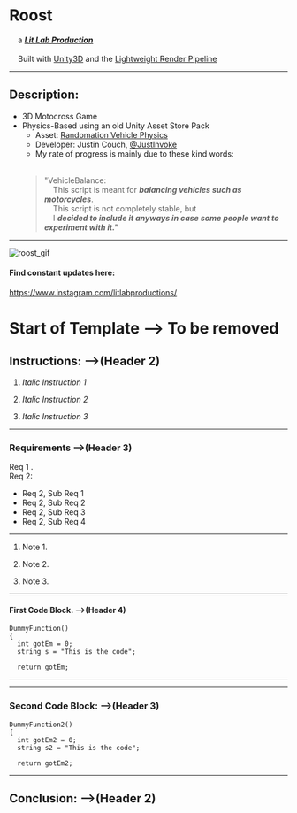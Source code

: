 # **Roost**
&nbsp;&nbsp;&nbsp;&nbsp;a [***Lit Lab Production***](https://www.litlabproductions.com)  
<br/>
&nbsp;&nbsp;&nbsp;&nbsp;Built with [Unity3D](https://github.com/Unity-Technologies) and the [Lightweight Render Pipeline](https://github.com/Unity-Technologies/ScriptableRenderPipeline/wiki/Lightweight-Render-Pipeline)
***

## Description:
* 3D Motocross Game 
* Physics-Based using an old Unity Asset Store Pack  
    * Asset:     [Randomation Vehicle Physics](https://github.com/JustInvoke/Randomation-Vehicle-Physics)
    * Developer: Justin Couch, [@JustInvoke](https://github.com/JustInvoke)
    * My rate of progress is mainly due to these kind words:<br/><br/>
     > "VehicleBalance:  
     &nbsp;&nbsp;&nbsp;&nbsp;This script is meant for ***balancing vehicles such as motorcycles***.  
     &nbsp;&nbsp;&nbsp;&nbsp;This script is not completely stable, but  
     &nbsp;&nbsp;&nbsp;&nbsp;I ***decided to include it anyways in case some people want to experiment with it."***  

***
![roost_gif](https://user-images.githubusercontent.com/34845402/51783304-e5209800-20ec-11e9-869a-7039853b7ca6.gif)

#### Find constant updates here:
https://www.instagram.com/litlabproductions/

# Start of Template --> To be removed

## Instructions:  -->(Header 2)

1. *Italic Instruction 1*

2. *Italic Instruction 2*

3. *Italic Instruction 3*
***
### Requirements  -->(Header 3)
Req 1 .  
Req 2:
- Req 2, Sub Req 1
- Req 2, Sub Req 2
- Req 2, Sub Req 3
- Req 2, Sub Req 4
***
 
1. Note 1.

2. Note 2.

3. Note 3.  

***
#### First Code Block.  -->(Header 4)
```
DummyFunction()
{
  int gotEm = 0; 
  string s = "This is the code";

  return gotEm; 
```   
***  
***  
### Second Code Block:  -->(Header 3)
```
DummyFunction2()
{
  int gotEm2 = 0; 
  string s2 = "This is the code";

  return gotEm2; 

```
***
 
## Conclusion:  -->(Header 2)



